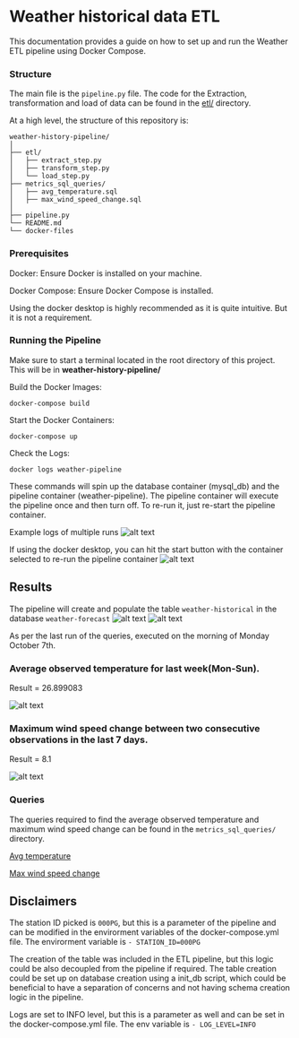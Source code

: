 # Weather historical data ETL 
This documentation provides a guide on how to set up and run the Weather ETL pipeline using Docker Compose.

### Structure

The main file is the `pipeline.py` file. The code for the Extraction, transformation and load of data can be found in the [etl/](etl/) directory.

At a high level, the structure of this repository is:

```
weather-history-pipeline/
│
├── etl/
│   ├── extract_step.py
│   ├── transform_step.py
│   └── load_step.py
├── metrics_sql_queries/
│   ├── avg_temperature.sql
│   ├── max_wind_speed_change.sql
│
├── pipeline.py
└── README.md
└── docker-files
```

### Prerequisites
Docker: Ensure Docker is installed on your machine.

Docker Compose: Ensure Docker Compose is installed.

Using the docker desktop is highly recommended as it is quite intuitive. But it is not a requirement.

### Running the Pipeline
Make sure to start a terminal located in the root directory of this project. This will be in **weather-history-pipeline/**

Build the Docker Images:

```docker-compose build```

Start the Docker Containers:

```docker-compose up```

Check the Logs:

```docker logs weather-pipeline```

These commands will spin up the database container (mysql_db) and the pipeline container (weather-pipeline). The pipeline container will execute the pipeline once and then turn off. To re-run it, just re-start the pipeline container.

Example logs of multiple runs
![alt text](images/image-2.png)

If using the docker desktop, you can hit the start button with the container selected to re-run the pipeline container
![alt text](images/image-3.png)

## Results
The pipeline will create and populate the table `weather-historical` in the database `weather-forecast`
![alt text](images/image.png)
![alt text](images/image-1.png)

As per the last run of the queries, executed on the morning of Monday October 7th.
### Average observed temperature for last week(Mon-Sun). 
Result = 26.899083

![alt text](images/image-4.png)

### Maximum wind speed change between two consecutive observations in the last 7 days.
Result = 8.1

![alt text](images/image-5.png)

### Queries
The queries required to find the average observed temperature and maximum wind speed change can be found in the `metrics_sql_queries/` directory. 

[Avg temperature](metrics_sql_queries/avg_temperature.sql)

[Max wind speed change](metrics_sql_queries/max_wind_speed_change.sql)


## Disclaimers
The station ID picked is `000PG`, but this is a parameter of the pipeline and can be modified in the envirorment variables of the docker-compose.yml file. The envirorment variable is `- STATION_ID=000PG`

The creation of the table was included in the ETL pipeline, but this logic could be also decoupled from the pipeline if required. The table creation could be set up on database creation using a init_db script, which could be beneficial to have a separation of concerns and not having schema creation logic in the pipeline. 

Logs are set to INFO level, but this is a parameter as well and can be set in the docker-compose.yml file. The env variable is `- LOG_LEVEL=INFO `